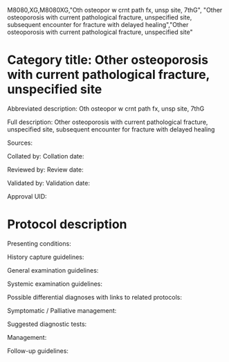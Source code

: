 M8080,XG,M8080XG,"Oth osteopor w crnt path fx, unsp site, 7thG", "Other osteoporosis with current pathological fracture, unspecified site, subsequent encounter for fracture with delayed healing","Other osteoporosis with current pathological fracture, unspecified site"
# Category title: Other osteoporosis with current pathological fracture, unspecified site

Abbreviated description: Oth osteopor w crnt path fx, unsp site, 7thG

Full description: Other osteoporosis with current pathological fracture, unspecified site, subsequent encounter for fracture with delayed healing

Sources:

Collated by:
Collation date:

Reviewed by:
Review date:

Validated by:
Validation date:

Approval UID:

# Protocol description

Presenting conditions:

History capture guidelines:

General examination guidelines:

Systemic examination guidelines:

Possible differential diagnoses with links to related protocols:

Symptomatic / Palliative management:

Suggested diagnostic tests:

Management:

Follow-up guidelines:
